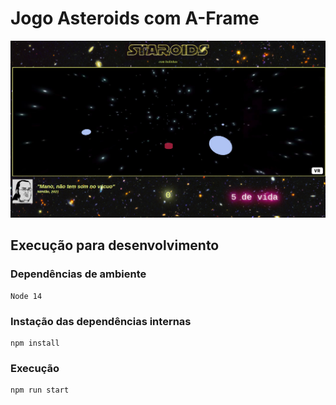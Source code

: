 # Jogo Asteroids com A-Frame

<p align='center'>
    <img src="public/assets/print.png" width="600">
</p>

## Execução para desenvolvimento

### Dependências de ambiente

```
Node 14
```


### Instação das dependências internas

```
npm install
```

### Execução

```
npm run start
```





